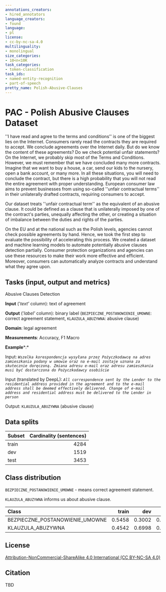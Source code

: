 ```yaml
---
annotations_creators:
- hired_annotators
language_creators:
- found
language:
- pl
license:
- cc-by-nc-sa-4.0
multilinguality:
- monolingual
size_categories:
- 10<n<10K
task_categories:
- token-classification
task_ids:
- named-entity-recognition
- part-of-speech
pretty_name: Polish-Abusive-Clauses
---
```


# PAC - Polish Abusive Clauses Dataset

''I have read and agree to the terms and conditions'' is one of the biggest lies on the Internet. Consumers rarely read the contracts they are required to accept. We conclude agreements over the Internet daily. But do we know the content of these agreements? Do we check potential unfair statements? On the Internet, we probably skip most of the Terms and Conditions. However, we must remember that we have concluded many more contracts. Imagine that we want to buy a house, a car, send our kids to the nursery, open a bank account, or many more. In all these situations, you will need to conclude the contract, but there is a high probability that you will not read the entire agreement with proper understanding. European consumer law aims to prevent businesses from using so-called ''unfair contractual terms'' in their unilaterally drafted contracts, requiring consumers to accept.

Our dataset treats ''unfair contractual term'' as the equivalent of an abusive clause. It could be defined as a clause that is unilaterally imposed by one of the contract's parties, unequally affecting the other, or creating a situation of imbalance between the duties and rights of the parties.

On the EU and at the national such as the Polish levels, agencies cannot check possible agreements by hand. Hence, we took the first step to evaluate the possibility of accelerating this process. We created a dataset and machine learning models to automate potentially abusive clauses detection partially. Consumer protection organizations and agencies can use these resources to make their work more eﬀective and eﬃcient. Moreover, consumers can automatically analyze contracts and understand what they agree upon.

## Tasks (input, output and metrics)

Abusive Clauses Detection

**Input** ('*text'* column): text of agreement 

**Output** ('*label'* column): binary label (`BEZPIECZNE_POSTANOWIENIE_UMOWNE`: correct agreement statement, `KLAUZULA_ABUZYWNA`: abusive clause)

**Domain**: legal agreement

**Measurements**: Accuracy, F1 Macro

**Example***:* 

Input: *`Wszelka korespondencja wysyłana przez Pożyczkodawcę na adres zamieszkania podany w umowie oraz na e-mail zostaje uznana za skutecznie doręczoną. Zmiana adresu e-mail oraz adresu zamieszkania musi być dostarczona do Pożyczkodawcy osobiście`* 

Input (translated by DeepL): *`All correspondence sent by the Lender to the residential address provided in the agreement and to the e-mail address shall be deemed effectively delivered. Change of e-mail address and residential address must be delivered to the Lender in person`*

Output: `KLAUZULA_ABUZYWNA` (abusive clause)

## Data splits

| Subset      | Cardinality (sentences) |
| ----------- | ----------------------: |
| train       | 4284                    |
| dev         | 1519                    |
| test        | 3453                    |

## Class distribution

`BEZPIECZNE_POSTANOWIENIE_UMOWNE` - means correct agreement statement.

`KLAUZULA_ABUZYWNA` informs us about abusive clause.

| Class                           |   train |          dev |   test |
|:--------------------------------|--------:|-------------:|-------:|
| BEZPIECZNE_POSTANOWIENIE_UMOWNE |  0.5458 |       0.3002 | 0.6756 |
| KLAUZULA_ABUZYWNA               |  0.4542 |       0.6998 | 0.3244 |

## License

[Attribution-NonCommercial-ShareAlike 4.0 International (CC BY-NC-SA 4.0)](https://creativecommons.org/licenses/by-nc-sa/4.0/)

## Citation

TBD
